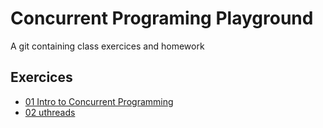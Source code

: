 # Concurrent Programing Playground

A git containing class exercices and homework

## Exercices

- [01 Intro to Concurrent Programming](./class_exercices/01_intro_to_concurrent_programming)
- [02 uthreads](./class_exercices/02_uthreds)
